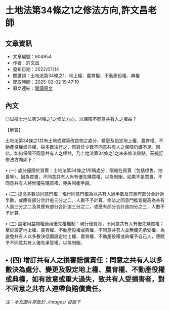 # 土地法第34條之1之修法方向,許文昌老師

## 文章資訊
- 文章編號：904954
- 作者：許文昌
- 發布日期：2022/07/14
- 關鍵詞：土地法第34條之1、地上權、農育權、不動產役權、典權
- 爬取時間：2025-02-02 19:47:19
- 原文連結：[閱讀原文](https://real-estate.get.com.tw/Columns/detail.aspx?no=904954)

## 內文
◎試擬土地法第34條之1之修法方向，以保障不同意共有人之權益？

【解答】

土地法第34條之1共有土地或建築改良物之處分、變更及設定地上權、農育權、不動產役權或典權，採多數決行之，然對於少數不同意共有人之保障仍嫌不足。因此，如何保障不同意共有人之權益，乃土地法第34條之1之未來修法重點。茲擬訂修法方向如下：

• (一) 處分僅限於買賣：土地法第34條之1所稱處分，限縮在買賣（包括標售、拍賣等）。因為買賣，不同意共有人尚有優先購買權，以為制衡。如果不是買賣，不同意共有人將無優先購買權，喪失制衡手段。

• (二) 提高多數決同意門檻：現行同意門檻為以共有人過半數及其應有部分合計過半數，或應有部分合計逾三分之二，人數不予計算。修法之同意門檻宜提高為共有人逾三分之二及其應有部分合計逾三分之二，或應有部分合計逾四分之三，人數不予計算。

• (三) 設定用益物權適用優先權機制：現行僅買賣，不同意共有人有優先購買權；至於設定地上權、農育權、不動產役權或典權，不同意共有人並無優先承受權。為避免共有人以多數決低價設定地上權、農育權、不動產役權或典權予自己人，應賦予不同意共有人優先承受權，以為制衡。

• (四) 增訂共有人之損害賠償責任：同意之共有人以多數決為處分、變更及設定地上權、農育權、不動產役權或典權，如有故意或重大過失，致共有人受損害者，對不同意之共有人連帶負賠償責任。
---
*注：本文圖片存放於 ./images/ 目錄下*

